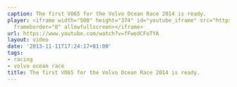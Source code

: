 ```yaml
---
caption: The first VO65 for the Volvo Ocean Race 2014 is ready.
player: <iframe width="500" height="374" id="youtube_iframe" src="https://www.youtube.com/embed/fFwedCFoTYA?feature=oembed&amp;enablejsapi=1&amp;origin=https://safe.txmblr.com&amp;wmode=opaque"
  frameborder="0" allowfullscreen></iframe>
url: https://www.youtube.com/watch?v=fFwedCFoTYA
layout: video
date: '2013-11-11T17:24:17+01:00'
tags:
- racing
- volvo ocean race
title: The first VO65 for the Volvo Ocean Race 2014 is ready.
---
```


